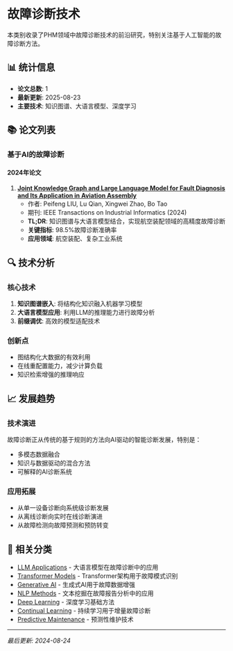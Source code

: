 # 故障诊断技术

本类别收录了PHM领域中故障诊断技术的前沿研究，特别关注基于人工智能的故障诊断方法。

## 📊 统计信息

- **论文总数**: 1
- **最新更新**: 2025-08-23
- **主要技术**: 知识图谱、大语言模型、深度学习

## 📚 论文列表

### 基于AI的故障诊断

#### 2024年论文

1. **[Joint Knowledge Graph and Large Language Model for Fault Diagnosis and Its Application in Aviation Assembly](../../papers/2024/2024-TII-Liu-KG-LLM-Aviation/index.md)**
   - 作者: Peifeng LIU, Lu Qian, Xingwei Zhao, Bo Tao  
   - 期刊: IEEE Transactions on Industrial Informatics (2024)
   - **TL;DR**: 知识图谱与大语言模型结合，实现航空装配领域的高精度故障诊断
   - **关键指标**: 98.5%故障诊断准确率
   - **应用领域**: 航空装配、复杂工业系统

## 🔍 技术分析

### 核心技术
1. **知识图谱嵌入**: 将结构化知识融入机器学习模型
2. **大语言模型应用**: 利用LLM的推理能力进行故障分析
3. **前缀调优**: 高效的模型适配技术

### 创新点
- 图结构化大数据的有效利用
- 在线重配置能力，减少计算负载
- 知识检索增强的推理响应

## 📈 发展趋势

### 技术演进
故障诊断正从传统的基于规则的方法向AI驱动的智能诊断发展，特别是：
- 多模态数据融合
- 知识与数据驱动的混合方法
- 可解释的AI诊断系统

### 应用拓展
- 从单一设备诊断向系统级诊断发展
- 从离线诊断向实时在线诊断演进
- 从故障检测向故障预测和预防转变

## 🔗 相关分类

- [LLM Applications](../llm-applications/README.md) - 大语言模型在故障诊断中的应用
- [Transformer Models](../transformer-models/README.md) - Transformer架构用于故障模式识别
- [Generative AI](../generative-ai/README.md) - 生成式AI用于故障数据增强
- [NLP Methods](../nlp-methods/README.md) - 文本挖掘在故障报告分析中的应用
- [Deep Learning](../deep-learning/README.md) - 深度学习基础方法
- [Continual Learning](../continual-learning/README.md) - 持续学习用于增量故障诊断
- [Predictive Maintenance](../predictive-maintenance/README.md) - 预测性维护技术

---
*最后更新: 2024-08-24*